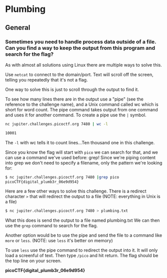 # Plumbing

## General

### Sometimes you need to handle process data outside of a file. Can you find a way to keep the output from this program and search for the flag? 

As with almost all solutions using Linux there are multiple ways to solve this.

Use `netcat` to connect to the domain/port.  Text will scroll off the screen, telling you repeatedly that it's not a flag.

One way to solve this is just to scroll through the output to find it.

To see how many lines there are in the output use a "pipe" (see the reference to the challenge name), and a Unix command called wc which is short for word count.  The pipe command takes output from one command and uses it for another command.  To create a pipe use the `|` symbol.

```sh
nc jupiter.challenges.picoctf.org 7480 | wc -l 

10001
```
The `-l` with wc tells it to count lines...Ten thousand one in this challenge.

Since you know the flag will start with `pico` we can search for that, and we can use a command we've used before: grep!  Since we're piping content into grep we don't need to specify a filename, only the pattern we're looking for:

```sh
$ nc jupiter.challenges.picoctf.org 7480 |grep pico
picoCTF{digital_plumb3r_06e9d954}
```

Here are a few other ways to solve this challenge.  There is a redirect character `>` that will redirect the output to a file (NOTE: everything in Unix is a file)

```sh
$ nc jupiter.challenges.picoctf.org 7480 > plumbing.txt
```
What this does is send the output to a file named plumbing.txt  We can then use the `grep` command to search for the flag.

Another option would be to use the pipe and send the file to a command like `more` or `less`.   (NOTE: use `less` it's better on memory)

To use `less` use the pipe command to redirect the output into it.  It will only load a screenful of text.  Then type `/pico` and hit return.  The flag should be the top line on your screen.

**picoCTF{digital_plumb3r_06e9d954}**
